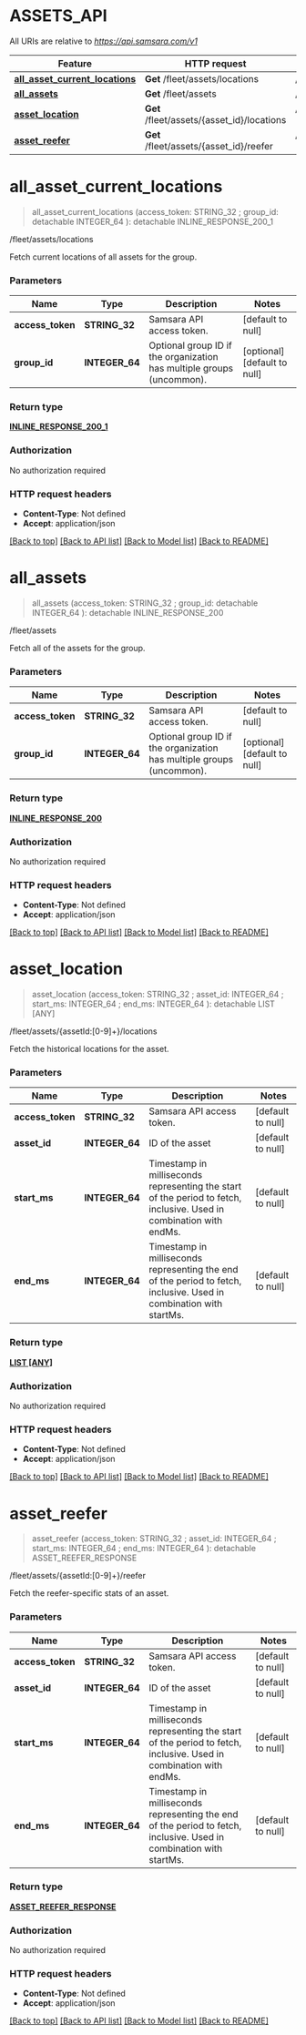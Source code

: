 # ASSETS_API

All URIs are relative to *https://api.samsara.com/v1*

Feature | HTTP request | Description
------------- | ------------- | -------------
[**all_asset_current_locations**](ASSETS_API.md#all_asset_current_locations) | **Get** /fleet/assets/locations | /fleet/assets/locations
[**all_assets**](ASSETS_API.md#all_assets) | **Get** /fleet/assets | /fleet/assets
[**asset_location**](ASSETS_API.md#asset_location) | **Get** /fleet/assets/{asset_id}/locations | /fleet/assets/{assetId:[0-9]+}/locations
[**asset_reefer**](ASSETS_API.md#asset_reefer) | **Get** /fleet/assets/{asset_id}/reefer | /fleet/assets/{assetId:[0-9]+}/reefer


# **all_asset_current_locations**
> all_asset_current_locations (access_token: STRING_32 ; group_id:  detachable INTEGER_64 ): detachable INLINE_RESPONSE_200_1
	

/fleet/assets/locations

Fetch current locations of all assets for the group.


### Parameters

Name | Type | Description  | Notes
------------- | ------------- | ------------- | -------------
 **access_token** | **STRING_32**| Samsara API access token. | [default to null]
 **group_id** | **INTEGER_64**| Optional group ID if the organization has multiple groups (uncommon). | [optional] [default to null]

### Return type

[**INLINE_RESPONSE_200_1**](inline_response_200_1.md)

### Authorization

No authorization required

### HTTP request headers

 - **Content-Type**: Not defined
 - **Accept**: application/json

[[Back to top]](#) [[Back to API list]](../README.md#documentation-for-api-endpoints) [[Back to Model list]](../README.md#documentation-for-models) [[Back to README]](../README.md)

# **all_assets**
> all_assets (access_token: STRING_32 ; group_id:  detachable INTEGER_64 ): detachable INLINE_RESPONSE_200
	

/fleet/assets

Fetch all of the assets for the group.


### Parameters

Name | Type | Description  | Notes
------------- | ------------- | ------------- | -------------
 **access_token** | **STRING_32**| Samsara API access token. | [default to null]
 **group_id** | **INTEGER_64**| Optional group ID if the organization has multiple groups (uncommon). | [optional] [default to null]

### Return type

[**INLINE_RESPONSE_200**](inline_response_200.md)

### Authorization

No authorization required

### HTTP request headers

 - **Content-Type**: Not defined
 - **Accept**: application/json

[[Back to top]](#) [[Back to API list]](../README.md#documentation-for-api-endpoints) [[Back to Model list]](../README.md#documentation-for-models) [[Back to README]](../README.md)

# **asset_location**
> asset_location (access_token: STRING_32 ; asset_id: INTEGER_64 ; start_ms: INTEGER_64 ; end_ms: INTEGER_64 ): detachable LIST [ANY]
	

/fleet/assets/{assetId:[0-9]+}/locations

Fetch the historical locations for the asset.


### Parameters

Name | Type | Description  | Notes
------------- | ------------- | ------------- | -------------
 **access_token** | **STRING_32**| Samsara API access token. | [default to null]
 **asset_id** | **INTEGER_64**| ID of the asset | [default to null]
 **start_ms** | **INTEGER_64**| Timestamp in milliseconds representing the start of the period to fetch, inclusive. Used in combination with endMs. | [default to null]
 **end_ms** | **INTEGER_64**| Timestamp in milliseconds representing the end of the period to fetch, inclusive. Used in combination with startMs. | [default to null]

### Return type

[**LIST [ANY]**](ANY.md)

### Authorization

No authorization required

### HTTP request headers

 - **Content-Type**: Not defined
 - **Accept**: application/json

[[Back to top]](#) [[Back to API list]](../README.md#documentation-for-api-endpoints) [[Back to Model list]](../README.md#documentation-for-models) [[Back to README]](../README.md)

# **asset_reefer**
> asset_reefer (access_token: STRING_32 ; asset_id: INTEGER_64 ; start_ms: INTEGER_64 ; end_ms: INTEGER_64 ): detachable ASSET_REEFER_RESPONSE
	

/fleet/assets/{assetId:[0-9]+}/reefer

Fetch the reefer-specific stats of an asset.


### Parameters

Name | Type | Description  | Notes
------------- | ------------- | ------------- | -------------
 **access_token** | **STRING_32**| Samsara API access token. | [default to null]
 **asset_id** | **INTEGER_64**| ID of the asset | [default to null]
 **start_ms** | **INTEGER_64**| Timestamp in milliseconds representing the start of the period to fetch, inclusive. Used in combination with endMs. | [default to null]
 **end_ms** | **INTEGER_64**| Timestamp in milliseconds representing the end of the period to fetch, inclusive. Used in combination with startMs. | [default to null]

### Return type

[**ASSET_REEFER_RESPONSE**](AssetReeferResponse.md)

### Authorization

No authorization required

### HTTP request headers

 - **Content-Type**: Not defined
 - **Accept**: application/json

[[Back to top]](#) [[Back to API list]](../README.md#documentation-for-api-endpoints) [[Back to Model list]](../README.md#documentation-for-models) [[Back to README]](../README.md)

